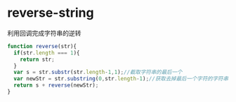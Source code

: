 # reverse-string
利用回调完成字符串的逆转 
```javascript
function reverse(str){
  if(str.length === 1){
    return str;
  }
  var s = str.substr(str.length-1,1);//截取字符串的最后一个
  var newStr = str.substring(0,str.length-1);//获取去掉最后一个字符的字符串
  return s + reverse(newStr);
}
```
